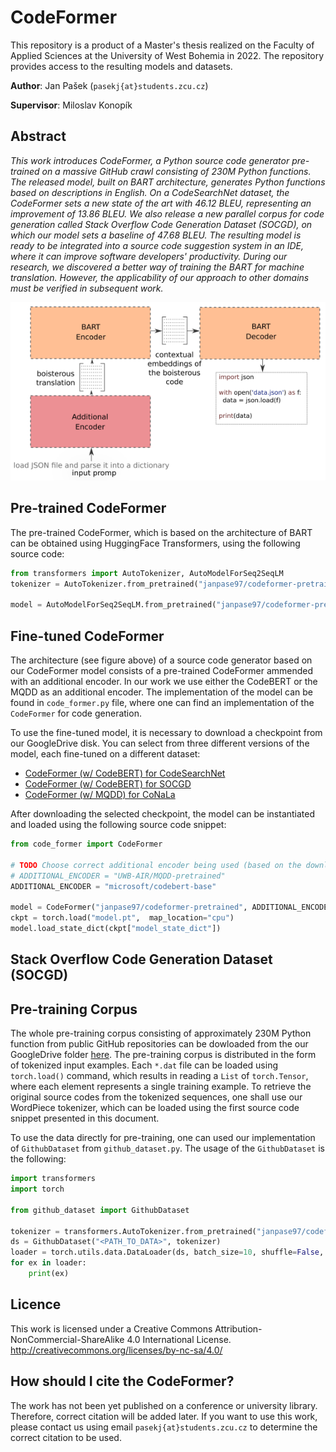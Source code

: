 # CodeFormer

This repository is a product of a Master's thesis realized on the Faculty of Applied Sciences at the University of West Bohemia in 2022. The repository provides access to the resulting models and datasets.

**Author**: Jan Pašek (`pasekj{at}students.zcu.cz`)

**Supervisor**: Miloslav Konopík

## Abstract
_This work introduces CodeFormer, a Python source code generator pre-trained on a massive GitHub crawl consisting of 230M Python functions. The released model, built on BART architecture, generates Python functions based on descriptions in English. On a CodeSearchNet dataset, the CodeFormer sets a new state of the art with 46.12 BLEU, representing an improvement of 13.86 BLEU. We also release a new parallel corpus for code generation called Stack Overflow Code Generation Dataset (SOCGD), on which our model sets a baseline of 47.68 BLEU. The resulting model is ready to be integrated into a source code suggestion system in an IDE, where it can improve software developers' productivity. During our research, we discovered a better way of training the BART for machine translation. However, the applicability of our approach to other domains must be verified in subsequent work._

![Visualization of the CodeFormer's architecture.](img/code_former_architecture.png)

## Pre-trained CodeFormer

The pre-trained CodeFormer, which is based on the architecture of BART can be obtained using HuggingFace Transformers, using the following source code:

```Python
from transformers import AutoTokenizer, AutoModelForSeq2SeqLM
tokenizer = AutoTokenizer.from_pretrained("janpase97/codeformer-pretrained")

model = AutoModelForSeq2SeqLM.from_pretrained("janpase97/codeformer-pretrained")
```

## Fine-tuned CodeFormer

The architecture (see figure above) of a source code generator based on our CodeFormer model consists of a pre-trained CodeFormer ammended with an additional encoder. In our work we use either the CodeBERT or the MQDD as an additional encoder. The implementation of the model can be found in `code_former.py` file, where one can find an implementation of the `CodeFormer` for code generation.

To use the fine-tuned model, it is necessary to download a checkpoint from our GoogleDrive disk. You can select from three different versions of the model, each fine-tuned on a different dataset:  

- [CodeFormer (w/ CodeBERT) for CodeSearchNet](https://drive.google.com/drive/folders/1Cw-Agt8bVCm47bcd04hvxpl8m8hveput?usp=sharing)
- [CodeFormer (w/ CodeBERT) for SOCGD](https://drive.google.com/drive/folders/14E_I_6AswjyUg1Uw_v5vh7s5MTXXPmcV?usp=sharing)
- [CodeFormer (w/ MQDD) for CoNaLa](https://drive.google.com/drive/folders/15YiNsADgsGZsrICm35_zrD4QBEqISj57?usp=sharing)

After downloading the selected checkpoint, the model can be instantiated and loaded using the following source code snippet:

```Python
from code_former import CodeFormer

# TODO Choose correct additional encoder being used (based on the downloaded checkpoint)
# ADDITIONAL_ENCODER = "UWB-AIR/MQDD-pretrained"
ADDITIONAL_ENCODER = "microsoft/codebert-base"

model = CodeFormer("janpase97/codeformer-pretrained", ADDITIONAL_ENCODER)
ckpt = torch.load("model.pt",  map_location="cpu")
model.load_state_dict(ckpt["model_state_dict"])
```

## Stack Overflow Code Generation Dataset (SOCGD)

## Pre-training Corpus

The whole pre-training corpus consisting of approximately 230M Python function from public GitHub repositories can be dowloaded from the our GoogleDrive folder [here](https://drive.google.com/drive/folders/1giM1LAKlGBV1tfaitJ5ugf4lridKPvWj?usp=sharing). The pre-training corpus is distributed in the form of tokenized input examples. Each `*.dat` file can be loaded using `torch.load()` command, which results in reading a `List` of `torch.Tensor`, where each element represents a single training example. To retrieve the original source codes from the tokenized sequences, one shall use our WordPiece tokenizer, which can be loaded using the first source code snippet presented in this document.

To use the data directly for pre-training, one can used our implementation of `GithubDataset` from `github_dataset.py`. The usage of the `GithubDataset` is the following:

```Python
import transformers
import torch

from github_dataset import GithubDataset

tokenizer = transformers.AutoTokenizer.from_pretrained("janpase97/codeformer-pretrained")
ds = GithubDataset("<PATH_TO_DATA>", tokenizer)
loader = torch.utils.data.DataLoader(ds, batch_size=10, shuffle=False, drop_last=True)
for ex in loader:
    print(ex)
```

## Licence
This work is licensed under a Creative Commons Attribution-NonCommercial-ShareAlike 4.0 International License. http://creativecommons.org/licenses/by-nc-sa/4.0/

## How should I cite the CodeFormer? 

The work has not been yet published on a conference or university library. Therefore, correct citation will be added later. If you want to use this work, please contact us using email `pasekj{at}students.zcu.cz` to determine the correct citation to be used.
